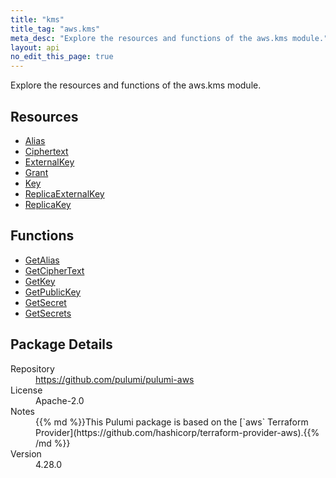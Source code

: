```yaml
---
title: "kms"
title_tag: "aws.kms"
meta_desc: "Explore the resources and functions of the aws.kms module."
layout: api
no_edit_this_page: true
---
```


<!-- WARNING: this file was generated by Pulumi Docs Generator. -->
<!-- Do not edit by hand unless you're certain you know what you are doing! -->

Explore the resources and functions of the aws.kms module.

<h2 id="resources">Resources</h2>
<ul class="api">
    <li><a href="alias" title="Alias"><span class="api-symbol api-symbol--resource"></span>Alias</a></li>
    <li><a href="ciphertext" title="Ciphertext"><span class="api-symbol api-symbol--resource"></span>Ciphertext</a></li>
    <li><a href="externalkey" title="ExternalKey"><span class="api-symbol api-symbol--resource"></span>ExternalKey</a></li>
    <li><a href="grant" title="Grant"><span class="api-symbol api-symbol--resource"></span>Grant</a></li>
    <li><a href="key" title="Key"><span class="api-symbol api-symbol--resource"></span>Key</a></li>
    <li><a href="replicaexternalkey" title="ReplicaExternalKey"><span class="api-symbol api-symbol--resource"></span>ReplicaExternalKey</a></li>
    <li><a href="replicakey" title="ReplicaKey"><span class="api-symbol api-symbol--resource"></span>ReplicaKey</a></li>
</ul>

<h2 id="functions">Functions</h2>
<ul class="api">
    <li><a href="getalias" title="GetAlias"><span class="api-symbol api-symbol--function"></span>GetAlias</a></li>
    <li><a href="getciphertext" title="GetCipherText"><span class="api-symbol api-symbol--function"></span>GetCipherText</a></li>
    <li><a href="getkey" title="GetKey"><span class="api-symbol api-symbol--function"></span>GetKey</a></li>
    <li><a href="getpublickey" title="GetPublicKey"><span class="api-symbol api-symbol--function"></span>GetPublicKey</a></li>
    <li><a href="getsecret" title="GetSecret"><span class="api-symbol api-symbol--function"></span>GetSecret</a></li>
    <li><a href="getsecrets" title="GetSecrets"><span class="api-symbol api-symbol--function"></span>GetSecrets</a></li>
</ul>

<h2 id="package-details">Package Details</h2>
<dl class="package-details">
	<dt>Repository</dt>
	<dd><a href="https://github.com/pulumi/pulumi-aws">https://github.com/pulumi/pulumi-aws</a></dd>
	<dt>License</dt>
	<dd>Apache-2.0</dd>
	<dt>Notes</dt>
	<dd>{{% md %}}This Pulumi package is based on the [`aws` Terraform Provider](https://github.com/hashicorp/terraform-provider-aws).{{% /md %}}</dd>
	<dt>Version</dt>
	<dd>4.28.0</dd>
</dl>

